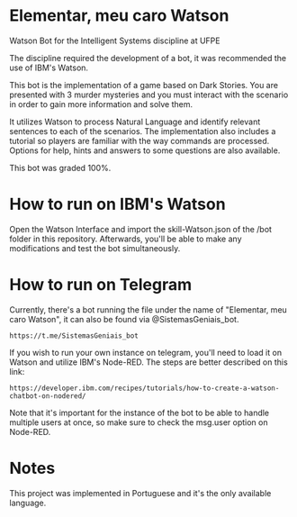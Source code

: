 # Elementar, meu caro Watson

Watson Bot for the Intelligent Systems discipline at UFPE

The discipline required the development of a bot, it was recommended the use of IBM's Watson.

This bot is the implementation of a game based on Dark Stories. You are presented with 3 murder mysteries and you must interact with the scenario in order to gain more information and solve them.

It utilizes Watson to process Natural Language and identify relevant sentences to each of the scenarios. The implementation also includes a tutorial so players are familiar with the way commands are processed. Options for help, hints and answers to some questions are also available.

This bot was graded 100%.

# How to run on IBM's Watson

Open the Watson Interface and import the skill-Watson.json of the /bot folder in this repository.
Afterwards, you'll be able to make any modifications and test the bot simultaneously.

# How to run on Telegram

Currently, there's a bot running the file under the name of "Elementar, meu caro Watson", it can also be found via @SistemasGeniais_bot.

``` https://t.me/SistemasGeniais_bot ```

If you wish to run your own instance on telegram, you'll need to load it on Watson and utilize IBM's Node-RED.
The steps are better described on this link:

``` https://developer.ibm.com/recipes/tutorials/how-to-create-a-watson-chatbot-on-nodered/ ```

Note that it's important for the instance of the bot to be able to handle multiple users at once, so make sure to check the msg.user option on Node-RED.

# Notes
This project was implemented in Portuguese and it's the only available language.
